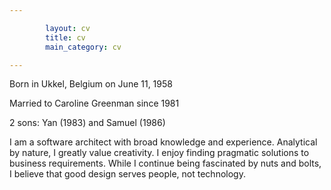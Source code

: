 ```yaml
---

        layout: cv
        title: cv
        main_category: cv

---
```



Born in Ukkel, Belgium on June 11, 1958

Married to Caroline Greenman since 1981

2 sons: Yan (1983) and Samuel (1986)

I am a software architect with broad knowledge and experience. 
Analytical by nature, I greatly value creativity.
I enjoy finding pragmatic solutions to business requirements. 
While I continue being fascinated by nuts and bolts, I believe that good design serves people, not technology.


